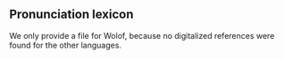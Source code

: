 ## Pronunciation lexicon ##

We only provide a file for Wolof, because no digitalized references were found for the other languages.
